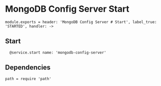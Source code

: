 
# MongoDB Config Server Start

    module.exports = header: 'MongoDB Config Server # Start', label_true: 'STARTED', handler: ->

## Start

      @service.start name: 'mongodb-config-server'

## Dependencies

    path = require 'path'
